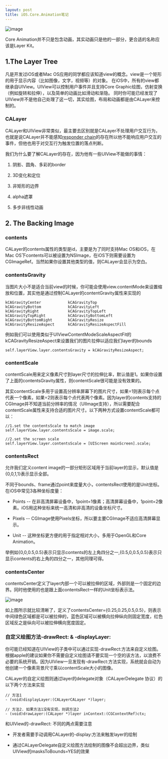 ```yaml
---
layout: post
title: iOS.Core.Animation笔记
---
```


![image](/AllenChiangBlog/public/upload/2014-05-04-cover_of_iOS.Core.Animation.png)

Core Animation并不只是包含动画，其实动画只是他的一部分，更合适的名称应该是Layer Kit。

## 1.The Layer Tree

凡是开发过iOS或者Mac OS应用的同学都应该知道view的概念。view是一个矩形的用于显示内容（比如图像，文字，视频等）的对象。
在iOS中，所有的view都继承自UIView。UIView可以控制用户事件并且支持Core Graphic绘图，仿射变换（例如旋转和拉伸），以及简单的动画比如滑动和渐隐。
同时你可能已经发现了UIView并不是他自己处理了这一切，其实绘图，布局和动画都是由CALayer来控制的。

### CALayer

CALayer和UIView非常类似，最主要去区别就是CALayer不处理用户交互行为，也就是说CALayer并不能感知[responder chain](https://developer.apple.com/library/iOs/documentation/EventHandling/Conceptual/EventHandlingiPhoneOS/event_delivery_responder_chain/event_delivery_responder_chain.html)的存在所以他不能响应用户交互的事件，但他也用于对交互行为触发位置的落点判断。

我们为什么要了解CALayer的存在，因为他有一些UIView不能做的事情：

1. 阴影、圆角、多彩的border

2. 3D变化和定位

3. 非矩形的边界

4. alpha遮罩

5. 多步非线性动画

## 2. The Backing Image

### contents

CALayer的contents属性的类型是id，主要是为了同时支持Mac OS和iOS，在Mac OS下contents可以被设置为NSImage，在iOS下则需要设置为CGImageRef。当然如果你设置其他类型的值，则CALayer会显示为空白。

### contentsGravity

当图片大小不是适合当前view的时候，你可能会使用view.contentMode来设置缩放和位置，其实他是通过控制CALayer的contentGravity属性来实现的

	kCAGravityCenter 			kCAGravityTop
	kCAGravityBottom 			kCAGravityLeft
	kCAGravityRight 			kCAGravityTopLeft
	kCAGravityTopRight 			kCAGravityBottomLeft
	kCAGravityBottomRight 		kCAGravityResize 
	kCAGravityResizeAspect 		kCAGravityResizeAspectFill

例如我们可以使用类似于UIViewContentModeScaleAspectFit的kCAGravityResizeAspect来设置我们的图片拉伸以适应我们layer的bounds
	self.layerView.layer.contentsGravity = kCAGravityResizeAspect;
### contentScale
contentScale用来定义像素尺寸到layer尺寸的拉伸比率，默认值是1。如果你设置了上面的contentsGravity属性，则contentScale很可能是没有效果的。
其实contentScale多用于设置高分辨率屏幕下的图片尺寸，如果=1则表示每个点代表一个像素，如果=2则表示每个点代表两个像素。因为layer的contents支持的CGImage并不知道当前分辨率的情况（UIImage支持），所以需要配合contentScale属性来支持合适的图片尺寸。以下两种方式设置contentScale都可以：

	//1.set the contentsScale to match image	self.layerView.layer.contentsScale = image.scale;

	//2.set the screen scale 	self.layerView.layer.contentsScale = [UIScreen mainScreen].scale;
### contentsRect
允许我们定义content image的一部分矩形区域用于当前layer的显示，默认值是{0,0,1,1}表示显示全部。
不同于bounds、frame通过point来度量大小，contentsRect使用的是Unit坐标。在iOS中常见3各种坐标度量：

* Points -- 在非高清屏幕设备中，1point=1像素；高清屏幕设备中，1point=2像素。iOS用这种坐标来统一高清和非高清的设备坐标尺寸。

* Pixels -- CGImage使用Pixels坐标，所以要主要CGImage不适应高清屏幕显示。


* Unit -- 这种坐标更方便的用于指定相对大小，多用于OpenGL和Core Animation。


举例如{0,0,0.5,0.5}表示只显示contents的左上角四分之一,{0.5,0,0.5,0.5}表示只显示contents的右上角的四分之一，其他同理可得。

### contentsCenter

contentsCenter定义了layer内部一个可以被拉伸的区域，外部则是一个固定的边界。同时他使用的也是跟上面contentsRect一样的Unit坐标表示法。

![image](/AllenChiangBlog/public/upload/2014-05-04-contentsCenter.png)

如上图所示就比较清晰了，定义了contentsCenter={0.25,0.25,0.5,0.5}，则表示中间绿色区域都是可以被拉伸的，蓝色区域可以被横向拉伸纵向则固定宽度，红色区域反之是纵向可以被拉伸横向宽度固定。

### 自定义绘图方法-drawRect: & -displayLayer:

你可能已经知道在UIView的子类中可以通过实现-drawRect:方法来自定义绘图。根据apple的建议如果你不需要自定义绘图请不要实现一个空的该方法，以浪费不必要的系统开销。因为UIView一旦发现有-drawRect:方法实现，系统就会自动为他创建一个像素背景尺寸乘以contentScale大小的图像。

CALayer的自定义绘图则通过layer的delegate对象（CALayerDelegate 协议）的以下两个方法来实现


	// 方法1
	- (void)displayLayer:(CALayerCALayer *)layer;
	
	// 方法2. 如果方法1没有实现，则调方法2
	- (void)drawLayer:(CALayer *)layer inContext:(CGContextRef)ctx;
	
和UIView的-drawRect: 不同的两点需要注意

* 开发者需要手动调用CALayer的-display:方法来触发layer的绘制

* 通过CALayerDelegate自定义绘图方法绘制的图像不会超出边界，类似UIView的masksToBounds=YES的效果

